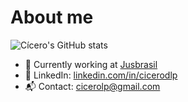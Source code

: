 # About me

![Cícero's GitHub stats](https://github-readme-stats.vercel.app/api?username=cicerolp&count_private=true&show_icons=true&include_all_commits=true&theme=merko)

- 👷 Currently working at [Jusbrasil](https://github.com/jusbrasil)
- 🔗 LinkedIn: [linkedin.com/in/cicerodlp](https://www.linkedin.com/in/cicerodlp/)
- 📬 Contact: [cicerolp@gmail.com](mailto:cicerolp@gmail.com)
